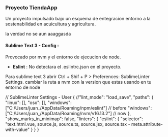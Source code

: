 ### Proyecto TiendaApp

Un proyecto impulsado bajo un esquema de entegracion entorno a la sostenabilidad en acuicultura y agricultura.

la verdad no se aun aaaggasda

#### Sublime Text 3 - Config : 

Provocado por nvm y el entorno de ejecucion de node.
- **Eslint** : No detectara el .eslintrc.json en el proyecto.

Para sublime text 3 abrir Ctrl + Shif + P > Preferences: SublimeLinter Settings.
cambiar la ruta a nvm con la version que estas usando en tu entorno de node

// SublimeLinter Settings - User
{ 
  //"lint_mode": "load_save",
  "paths": {
        "linux": [],
        "osx": [],
        "windows": ["C:/Users/juan_/AppData/Roaming/npm/eslint"] // before 
        "windows": ["C:/Users/juan_/AppData/Roaming/nvm/v16.13.2"] // now 
    },
    "show_marks_in_minimap": false,
    "linters": {
        "eslint": {
        "selector": "text.html.vue, source.js, source.ts, source.jsx, source.tsx - meta.attribute-with-value"
        }
    }
}

